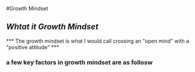 #Growth Mindset

## _Whtat it Growth Mindset_ 

*** The growth mindset is what I would call crossing an "open mind" with a "positive attitude" ***

### a few key factors in growth mindset are as follosw 

